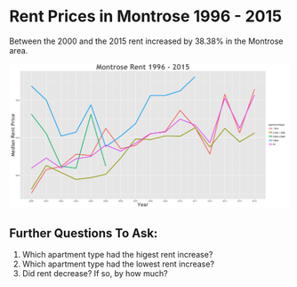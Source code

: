 Rent Prices in Montrose 1996 - 2015
================

Between the 2000 and the 2015 rent increased by 38.38% in the Montrose area.

![](../images/montrose.png)

Further Questions To Ask:
-------------------------

1.  Which apartment type had the higest rent increase?
2.  Which apartment type had the lowest rent increase?
3.  Did rent decrease? If so, by how much?
